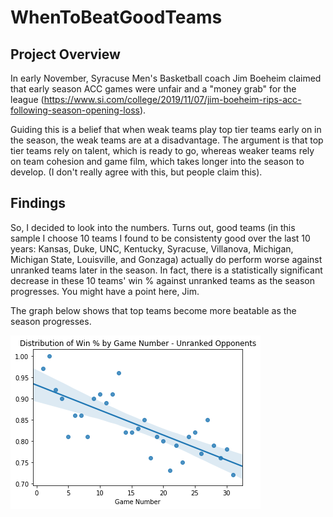 # WhenToBeatGoodTeams

## Project Overview 
In early November, Syracuse Men's Basketball coach Jim Boeheim claimed that early season ACC games were unfair and a "money grab" for the league (https://www.si.com/college/2019/11/07/jim-boeheim-rips-acc-following-season-opening-loss). 

Guiding this is a belief that when weak teams play top tier teams early on in the season, the weak teams are at a disadvantage. The argument is that top tier teams rely on talent, which is ready to go, whereas weaker teams rely on team cohesion and game film, which takes longer into the season to develop. (I don't really agree with this, but people claim this). 

## Findings
So, I decided to look into the numbers. Turns out, good teams (in this sample I choose 10 teams I found to be consistenty good over the last 10 years: Kansas, Duke, UNC, Kentucky, Syracuse, Villanova, Michigan, Michigan State, Louisville, and Gonzaga) actually do perform worse against unranked teams later in the season. In fact, there is a statistically significant decrease in these 10 teams' win % against unranked teams as the season progresses. You might have a point here, Jim. 

The graph below shows that top teams become more beatable as the season progresses. 

![alt text](https://github.com/aks5bx/WhenToBeatGoodTeams/blob/master/Graph.png)

